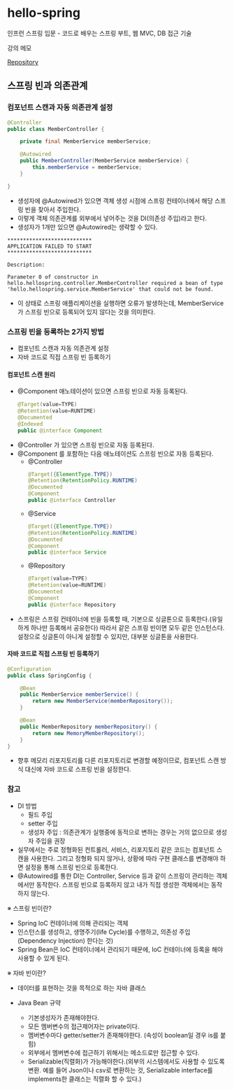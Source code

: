 # hello-spring

인프런 스프링 입문 - 코드로 배우는 스프링 부트, 웹 MVC, DB 접근 기술

강의 메모

[Repository](https://github.com/yoons2owo/hello-spring)

## 스프링 빈과 의존관계

### 컴포넌트 스캔과 자동 의존관계 설정

```java
@Controller
public class MemberController {

    private final MemberService memberService;

    @Autowired
    public MemberController(MemberService memberService) {
        this.memberService = memberService;
    }

}
```

- 생성자에 @Autowired가 있으면 객체 생성 시점에 스프링 컨테이너에서 해당 스프링 빈을 찾아서 주입한다.
- 이렇게 객체 의존관계를 외부에서 넣어주는 것을 DI(의존성 주입)라고 한다.
- 생성자가 1개만 있으면 @Autowired는 생략할 수 있다.


```
***************************
APPLICATION FAILED TO START
***************************

Description:

Parameter 0 of constructor in hello.hellospring.controller.MemberController required a bean of type 'hello.hellospring.service.MemberService' that could not be found.
```
- 이 상태로 스프링 애플리케이션을 실행하면 오류가 발생하는데, MemberService가 스프링 빈으로 등록되어 있지 않다는 것을 의미한다.

### 스프링 빈을 등록하는 2가지 방법
- 컴포넌트 스캔과 자동 의존관계 설정
- 자바 코드로 직접 스프링 빈 등록하기

#### 컴포넌트 스캔 원리
- @Component 애노테이션이 있으면 스프링 빈으로 자동 등록된다.
  ```java
  @Target(value=TYPE)
  @Retention(value=RUNTIME)
  @Documented
  @Indexed
  public @interface Component
  ```
- @Controller 가 있으면 스프링 빈으로 자동 등록된다.
- @Component 를 포함하는 다음 애노테이션도 스프링 빈으로 자동 등록된다.
  - @Controller
    ```java
    @Target({ElementType.TYPE})
    @Retention(RetentionPolicy.RUNTIME)
    @Documented
    @Component
    public @interface Controller
    ```
  - @Service
    ```java
    @Target({ElementType.TYPE})
    @Retention(RetentionPolicy.RUNTIME)
    @Documented
    @Component
    public @interface Service
    ```
  - @Repository
    ```java
    @Target(value=TYPE)
    @Retention(value=RUNTIME)
    @Documented
    @Component
    public @interface Repository
    ```
- 스프링은 스프링 컨테이너에 빈을 등록할 때, 기본으로 싱글톤으로 등록한다.(유일하게 하나만 등록해서 공유한다) 따라서 같은 스프링 빈이면 모두 같은 인스턴스다. 설정으로 싱글톤이 아니게 설정할 수 있지만, 대부분 싱글톤을 사용한다.


#### 자바 코드로 직접 스프링 빈 등록하기
```java
@Configuration
public class SpringConfig {

    @Bean
    public MemberService memberService() {
        return new MemberService(memberRepository());
    }

    @Bean
    public MemberRepository memberRepository() {
        return new MemoryMemberRepository();
    }
}
```
- 향후 메모리 리포지토리를 다른 리포지토리로 변경할 예정이므로, 컴포넌트 스캔 방식 대신에
자바 코드로 스프링 빈을 설정한다.

### 참고
- DI 방법
  -  필드 주입
  -  setter 주입
  -  생성자 주입 : 의존관계가 실행중에 동적으로 변하는 경우는 거의 없으므로 생성자 주입을 권장
- 실무에서는 주로 정형화된 컨트롤러, 서비스, 리포지토리 같은 코드는 컴포넌트 스캔을 사용한다. 
그리고 정형화 되지 않거나, 상황에 따라 구현 클래스를 변경해야 하면 설정을 통해 스프링 빈으로
등록한다.
- @Autowired를 통한 DI는 Controller, Service 등과 같이 스프링이 관리하는 객체에서만 동작한다. 스프링 빈으로 등록하지 않고 내가 직접 생성한 객체에서는 동작하지 않는다.

※ 스프링 빈이란?
- Spring IoC 컨테이너에 의해 관리되는 객체
- 인스턴스를 생성하고, 생명주기(life Cycle)를 수행하고, 의존성 주입(Dependency Injection) 한다는 것)
- Spring Bean은 IoC 컨테이너에서 관리되기 때문에, IoC 컨테이너에 등록을 해야 사용할 수 있게 된다.

※ 자바 빈이란?
- 데이터를 표현하는 것을 목적으로 하는 자바 클래스

- Java Bean 규약
  - 기본생성자가 존재해야한다.
  - 모든 멤버변수의 접근제어자는 private이다.
  - 멤버변수마다 getter/setter가 존재해야한다. (속성이 boolean일 경우 is를 붙힘)
  - 외부에서 멤버변수에 접근하기 위해서는 메소드로만 접근할 수 있다.
  - Serializable(직렬화)가 가능해야한다.(외부의 시스템에서도 사용할 수 있도록 변환. 예를 들어 Json이나 csv로 변환하는 것, Serializable interface를 implements한 클래스는 직렬화 할 수 있다.)